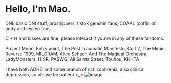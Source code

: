 # Hello, I'm Mao.

DNI: basic DNI stuff, proshippers, tiktok genshin fans, COAAL (coffin of andy and leyley) fans

C + H and kisses are fine, please interact if you're in any of these fandoms.

Project Moon, Entry point, The Post Traumatic Manifesto, Colt 2, The Mimic, Reverse 1999, MILGRAM, 
Alice Schach And The Magical Orchestra, LadyMonsters, H:SR, PASWG, All Saints Street, Touhou, KKHTA

I have both ADHD and some branch of schizophrenia, also clinical depression, so please be patient >_<
![image](https://github.com/isolateorange/isolateorange/assets/170773267/d3729f30-bb62-4041-8a59-b6e4f681a412)
